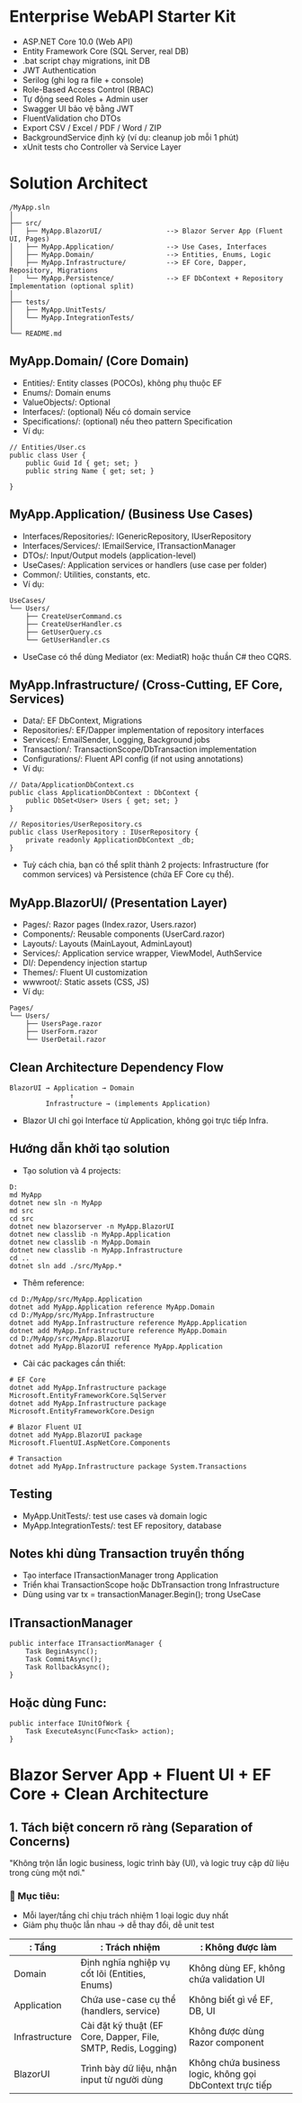 # Enterprise WebAPI Starter Kit
+ ASP.NET Core 10.0 (Web API)
+ Entity Framework Core (SQL Server, real DB)
+ .bat script chạy migrations, init DB
+ JWT Authentication
+ Serilog (ghi log ra file + console)
+ Role-Based Access Control (RBAC)
+ Tự động seed Roles + Admin user
+ Swagger UI bảo vệ bằng JWT
+ FluentValidation cho DTOs
+ Export CSV / Excel / PDF / Word / ZIP
+ BackgroundService định kỳ (ví dụ: cleanup job mỗi 1 phút)
+ xUnit tests cho Controller và Service Layer

# Solution Architect
```
/MyApp.sln
│
├── src/
│   ├── MyApp.BlazorUI/                --> Blazor Server App (Fluent UI, Pages)
│   ├── MyApp.Application/             --> Use Cases, Interfaces
│   ├── MyApp.Domain/                  --> Entities, Enums, Logic
│   ├── MyApp.Infrastructure/          --> EF Core, Dapper, Repository, Migrations
│   └── MyApp.Persistence/             --> EF DbContext + Repository Implementation (optional split)
│
├── tests/
│   ├── MyApp.UnitTests/
│   └── MyApp.IntegrationTests/
│
└── README.md
```

## MyApp.Domain/ (Core Domain)
+ Entities/: Entity classes (POCOs), không phụ thuộc EF
+ Enums/: Domain enums
+ ValueObjects/: Optional
+ Interfaces/: (optional) Nếu có domain service
+ Specifications/: (optional) nếu theo pattern Specification
+ Ví dụ:
```
// Entities/User.cs
public class User {
    public Guid Id { get; set; }
    public string Name { get; set; }

}
```

## MyApp.Application/ (Business Use Cases)
+ Interfaces/Repositories/: IGenericRepository<T>, IUserRepository
+ Interfaces/Services/: IEmailService, ITransactionManager
+ DTOs/: Input/Output models (application-level)
+ UseCases/: Application services or handlers (use case per folder)
+ Common/: Utilities, constants, etc.
+ Ví dụ:
```
UseCases/
└── Users/
    ├── CreateUserCommand.cs
    ├── CreateUserHandler.cs
    ├── GetUserQuery.cs
    └── GetUserHandler.cs
```
+ UseCase có thể dùng Mediator (ex: MediatR) hoặc thuần C# theo CQRS.

## MyApp.Infrastructure/ (Cross-Cutting, EF Core, Services)
+ Data/: EF DbContext, Migrations
+ Repositories/: EF/Dapper implementation of repository interfaces
+ Services/: EmailSender, Logging, Background jobs
+ Transaction/: TransactionScope/DbTransaction implementation
+ Configurations/: Fluent API config (if not using annotations)
+ Ví dụ:
```
// Data/ApplicationDbContext.cs
public class ApplicationDbContext : DbContext {
    public DbSet<User> Users { get; set; }
}

// Repositories/UserRepository.cs
public class UserRepository : IUserRepository {
    private readonly ApplicationDbContext _db;
}
```
+ Tuỳ cách chia, bạn có thể split thành 2 projects: Infrastructure (for common services) và Persistence (chứa EF Core cụ thể).

## MyApp.BlazorUI/ (Presentation Layer)
+ Pages/: Razor pages (Index.razor, Users.razor)
+ Components/: Reusable components (UserCard.razor)
+ Layouts/: Layouts (MainLayout, AdminLayout)
+ Services/: Application service wrapper, ViewModel, AuthService
+ DI/: Dependency injection startup
+ Themes/: Fluent UI customization
+ wwwroot/: Static assets (CSS, JS)
+ Ví dụ:
```
Pages/
└── Users/
    ├── UsersPage.razor
    ├── UserForm.razor
    └── UserDetail.razor
```

## Clean Architecture Dependency Flow
```
BlazorUI → Application → Domain
               ↑
         Infrastructure → (implements Application)
```
+ Blazor UI chỉ gọi Interface từ Application, không gọi trực tiếp Infra.

## Hướng dẫn khởi tạo solution
+ Tạo solution và 4 projects:
```
D:
md MyApp
dotnet new sln -n MyApp
md src
cd src
dotnet new blazorserver -n MyApp.BlazorUI
dotnet new classlib -n MyApp.Application
dotnet new classlib -n MyApp.Domain
dotnet new classlib -n MyApp.Infrastructure
cd ..
dotnet sln add ./src/MyApp.*
```
+ Thêm reference:
```
cd D:/MyApp/src/MyApp.Application
dotnet add MyApp.Application reference MyApp.Domain
cd D:/MyApp/src/MyApp.Infrastructure
dotnet add MyApp.Infrastructure reference MyApp.Application
dotnet add MyApp.Infrastructure reference MyApp.Domain
cd D:/MyApp/src/MyApp.BlazorUI
dotnet add MyApp.BlazorUI reference MyApp.Application
```
+ Cài các packages cần thiết:
```
# EF Core
dotnet add MyApp.Infrastructure package Microsoft.EntityFrameworkCore.SqlServer
dotnet add MyApp.Infrastructure package Microsoft.EntityFrameworkCore.Design

# Blazor Fluent UI
dotnet add MyApp.BlazorUI package Microsoft.FluentUI.AspNetCore.Components

# Transaction
dotnet add MyApp.Infrastructure package System.Transactions
```

## Testing
+ MyApp.UnitTests/: test use cases và domain logic
+ MyApp.IntegrationTests/: test EF repository, database

## Notes khi dùng Transaction truyền thống
+ Tạo interface ITransactionManager trong Application
+ Triển khai TransactionScope hoặc DbTransaction trong Infrastructure
+ Dùng using var tx = transactionManager.Begin(); trong UseCase

## ITransactionManager
```
public interface ITransactionManager {
    Task BeginAsync();
    Task CommitAsync();
    Task RollbackAsync();
}
```

## Hoặc dùng Func<Task>:
```
public interface IUnitOfWork {
    Task ExecuteAsync(Func<Task> action);
}
```

# Blazor Server App + Fluent UI + EF Core + Clean Architecture

## 1. Tách biệt concern rõ ràng (Separation of Concerns)

"Không trộn lẫn logic business, logic trình bày (UI), và logic truy cập dữ liệu trong cùng một nơi."

### 🎯 Mục tiêu:
+ Mỗi layer/tầng chỉ chịu trách nhiệm 1 loại logic duy nhất
+ Giảm phụ thuộc lẫn nhau → dễ thay đổi, dễ unit test

|: Tầng |: Trách nhiệm |: Không được làm |
|----|----|----|
| Domain | Định nghĩa nghiệp vụ cốt lõi (Entities, Enums) | Không dùng EF, không chứa validation UI |
| Application | Chứa use-case cụ thể (handlers, service) | Không biết gì về EF, DB, UI |
| Infrastructure | Cài đặt kỹ thuật (EF Core, Dapper, File, SMTP, Redis, Logging) | Không được dùng Razor component |
| BlazorUI | Trình bày dữ liệu, nhận input từ người dùng | Không chứa business logic, không gọi DbContext trực tiếp |
